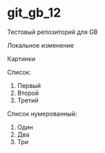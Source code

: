 # git_gb_12
Тестовый репозиторий для GB


Локальное изменение


Картинки

Список:
1. Первый
2. Второй
3. Третий

Список нумерованный:
1. Один
2. Два
3. Три

